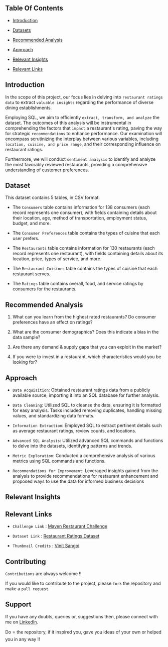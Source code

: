 ## Table Of Contents
  - [Introduction](#introduction)

  - [Datasets](#datasets-used)

  - [Recommended Analysis](#recommended-analysis)
  
  - [Approach](#approach)

  - [Relevant Insights](#relevant-insights)

  - [Relevant Links](#relevant-links)


## Introduction

In the scope of this project, our focus lies in delving into `restaurant ratings data` to extract `valuable insights` regarding the performance of diverse dining establishments. 

Employing SQL, we aim to efficiently `extract, transform, and analyze` the dataset. The outcomes of this analysis will be instrumental in comprehending the factors that `impact` a restaurant's rating, paving the way for strategic `recommendations` to enhance performance. Our examination will encompass scrutinizing the interplay between various variables, including `location, cuisine, and price range`, and their corresponding influence on restaurant ratings. 

Furthermore, we will conduct `sentiment analysis` to identify and analyze the most favorably reviewed restaurants, providing a comprehensive understanding of customer preferences.



## Dataset

This dataset contains 5 tables, in CSV format:

- The `Consumers` table contains information for 138 consumers (each record represents one consumer), with fields containing details about their location, age, method of transportation, employment status, budget, and more.

- The `Consumer Preferences` table contains the types of cuisine that each user prefers.

- The `Restaurants` table contains information for 130 restaurants (each record represents one restaurant), with fields containing details about its location, price, types of service, and more.

- The `Restaurant Cuisines` table contains the types of cuisine that each restaurant serves.

- The `Ratings` table contains overall, food, and service ratings by consumers for the restaurants.


## Recommended Analysis 

1. What can you learn from the highest rated restaurants? Do consumer preferences have an effect on ratings?

2. What are the consumer demographics? Does this indicate a bias in the data sample?

3. Are there any demand & supply gaps that you can exploit in the market?

4. If you were to invest in a restaurant, which characteristics would you be looking for?



## Approach 

- `Data Acquisition`: Obtained restaurant ratings data from a publicly available source, importing it into an SQL database for further analysis.

- `Data Cleaning`: Utilized SQL to cleanse the data, ensuring it is formatted for easy analysis. Tasks included removing duplicates, handling missing values, and standardizing data formats.

- `Information Extraction`: Employed SQL to extract pertinent details such as average restaurant ratings, review counts, and locations.

- `Advanced SQL Analysis`: Utilized advanced SQL commands and functions to delve into the datasets, identifying patterns and trends.

- `Metric Exploration`: Conducted a comprehensive analysis of various metrics using SQL commands and functions.

- `Recommendations for Improvement`: Leveraged insights gained from the analysis to provide recommendations for restaurant enhancement and proposed ways to use the data for informed business decisions



## Relevant Insights






## Relevant Links

- `Challenge Link` : [Maven Restaurant Challenge](https://mavenanalytics.io/blog/maven-restaurant-challenge)

- `Dataset Link` : [Restaurant Ratings Dataset](https://www.mavenanalytics.io/data-playground?search=restaurant%20ratings%20)

- `Thumbnail Credits` : [Vinit Sangoi](https://github.com/vinitsangoi)



## Contributing
`Contributions` are always welcome !!

If you would like to contribute to the project, please `fork` the repository and make a `pull request`.


## Support

If you have any doubts, queries or, suggestions then, please connect with me on [LinkedIn](https://www.linkedin.com/in/i97/).

Do ⭐ the repository, if it inspired you, gave you ideas of your own or helped you in any way !!

